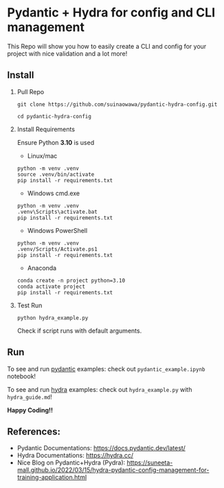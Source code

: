 #  Pydantic + Hydra for config and CLI management

This Repo will show you how to easily create a CLI and config for your project with nice validation and a lot more!

## Install

1. Pull Repo

    ```console
    git clone https://github.com/suinaowawa/pydantic-hydra-config.git

    cd pydantic-hydra-config
    ```


2. Install Requirements

    Ensure Python **3.10** is used

    - Linux/mac
    ```console
    python -m venv .venv
    source .venv/bin/activate
    pip install -r requirements.txt
    ```

    - Windows cmd.exe

    ```console
    python -m venv .venv
    .venv\Scripts\activate.bat
    pip install -r requirements.txt
    ```

    - Windows PowerShell
    ```console
    python -m venv .venv
    .venv/Scripts/Activate.ps1
    pip install -r requirements.txt
    ```

    - Anaconda
    ```console
    conda create -n project python=3.10
    conda activate project
    pip install -r requirements.txt
    ```


3. Test Run

    ```console
    python hydra_example.py
    ```
    Check if script runs with default arguments.


## Run

To see and run [pydantic](https://docs.pydantic.dev/latest/) examples: check out `pydantic_example.ipynb` notebook!

To see and run [hydra](https://hydra.cc/) examples: check out `hydra_example.py` with `hydra_guide.md`!

**Happy Coding!!**

## References:

- Pydantic Documentations: https://docs.pydantic.dev/latest/
- Hydra Documentations: https://hydra.cc/
- Nice Blog on Pydantic+Hydra (Pydra): https://suneeta-mall.github.io/2022/03/15/hydra-pydantic-config-management-for-training-application.html